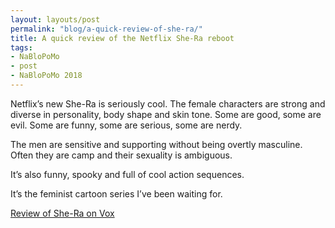 ```yaml
---
layout: layouts/post
permalink: "blog/a-quick-review-of-she-ra/"
title: A quick review of the Netflix She-Ra reboot
tags: 
- NaBloPoMo
- post
- NaBloPoMo 2018
---
```


Netflix’s new She-Ra is seriously cool. The female characters are strong and diverse in personality, body shape and skin tone. Some are good, some are evil. Some are funny, some are serious, some are nerdy.

The men are sensitive and supporting without being overtly masculine. Often they are camp and their sexuality is ambiguous.

It’s also funny, spooky and full of cool action sequences.

It’s the feminist cartoon series I’ve been waiting for.

[Review of She-Ra on Vox](https://www.vox.com/culture/2018/11/21/18105176/she-ra-princesses-of-power-reboot-review)
